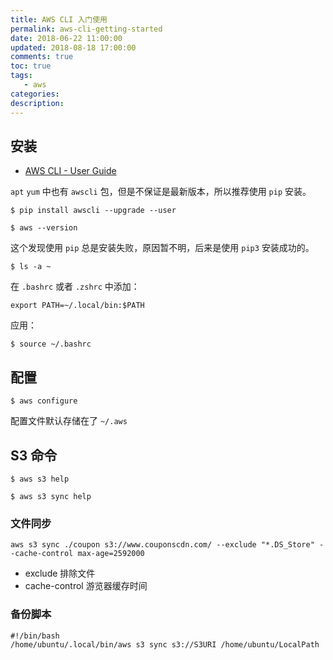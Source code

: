```yaml
---
title: AWS CLI 入门使用
permalink: aws-cli-getting-started
date: 2018-06-22 11:00:00
updated: 2018-08-18 17:00:00
comments: true
toc: true
tags:
   - aws
categories:
description:
---
```


## 安装

- [AWS CLI - User Guide](https://docs.aws.amazon.com/cli/latest/userguide/awscli-install-linux.html)

`apt` `yum` 中也有 `awscli` 包，但是不保证是最新版本，所以推荐使用 `pip` 安装。

```
$ pip install awscli --upgrade --user

$ aws --version
```

这个发现使用 `pip` 总是安装失败，原因暂不明，后来是使用 `pip3` 安装成功的。

<!-- more -->

```
$ ls -a ~
```

在 `.bashrc` 或者 `.zshrc` 中添加：

```
export PATH=~/.local/bin:$PATH
```

应用：

```
$ source ~/.bashrc
```

## 配置

```
$ aws configure
```

配置文件默认存储在了 `~/.aws`

## S3 命令

```
$ aws s3 help

$ aws s3 sync help
```

### 文件同步

```
aws s3 sync ./coupon s3://www.couponscdn.com/ --exclude "*.DS_Store" --cache-control max-age=2592000
```

- exclude 排除文件
- cache-control  游览器缓存时间

### 备份脚本

```
#!/bin/bash
/home/ubuntu/.local/bin/aws s3 sync s3://S3URI /home/ubuntu/LocalPath
```
